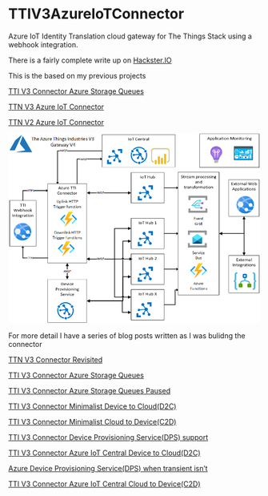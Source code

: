 # TTIV3AzureIoTConnector
Azure IoT Identity Translation cloud gateway for The Things Stack using a webhook integration.

There is a fairly complete write up on [Hackster.IO](https://www.hackster.io/KiwiBryn/the-things-industries-tti-v3-azure-iot-connector-revisited-db93e8) 

This is the based on my previous projects

[TTI V3 Connector Azure Storage Queues](https://github.com/KiwiBryn/TTIV3AzureIoTConnector/tree/master/HttpInputStorageQueueOutput)

[TTN V3 Azure IoT Connector](https://github.com/KiwiBryn/TTNV3AzureIoTConnector)

[TTN V2 Azure IoT Connector](https://github.com/KiwiBryn/AzureIoTTheThingsNetworkIntegration)



![TTI Gateway Webhook based Architecture](TTIV3GatewayV4.5.png)


For more detail I have a series of blog posts written as I was bulidng the connector

[TTN V3 Connector Revisited](http://blog.devmobile.co.nz/2021/10/04/ttn-v3-connector-revisited/)

[TTI V3 Connector Azure Storage Queues](http://blog.devmobile.co.nz/2021/10/20/tti-v3-connector-azure-storage-queues/)

[TTI V3 Connector Azure Storage Queues Paused](http://blog.devmobile.co.nz/2021/10/23/tti-v3-connector-azure-storage-queues-paused/)

[TTI V3 Connector Minimalist Device to Cloud(D2C)](http://blog.devmobile.co.nz/2021/10/28/tti-v3-connector-minimalist-device-to-cloud/)

[TTI V3 Connector Minimalist Cloud to Device(C2D)](http://blog.devmobile.co.nz/2021/10/31/tti-v3-connector-minimalist-cloud-to-devicec2d/)

[TTI V3 Connector Device Provisioning Service(DPS) support](http://blog.devmobile.co.nz/2021/11/03/tti-v3-connector-device-provisioning-servicedps-support/)

[TTI V3 Connector Azure IoT Central Device to Cloud(D2C)](http://blog.devmobile.co.nz/2021/11/04/tti-v3-connector-cloud-to-devicec2d/)

[Azure Device Provisioning Service(DPS) when transient isn’t](http://blog.devmobile.co.nz/2021/11/14/azure-device-provisioning-servicedps-when-transient-isnt/)

[TTI V3 Connector Azure IoT Central Cloud to Device(C2D)](http://blog.devmobile.co.nz/2021/11/17/tti-v3-connector-azure-iot-central-cloud-to-devicec2d/)

